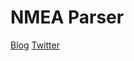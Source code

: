 NMEA Parser
================

[Blog](http://jayantbsai.tumblr.com/ "Tumblr blog post")
[Twitter](http://twitter.com/j6y6nt "Twitter page")